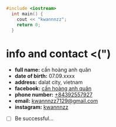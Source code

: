 
```c++
#include <iostream>
  int main() {
    cout << "kwannnzz";
    return 0;
  }
```

# [](#info-and-contact-)info and contact <(")

- **full name:** cấn hoàng anh quân
- **date of birth:** 07.09.xxxx
- **address:** dalat city, vietnam
- **facebook:** [cấn hoàng anh quân](https://www.facebook.com/kwannnzz)
- **phone number:** [+84392557927](tel:84392557927)
- **email:** [kwannnzz7129@gmail.com](mailto:kwannnzz7129@gmail.com)
- **instagram:** [kwannnzz](https://www.instagram.com/kwannnzz)

- [ ]  Be successful...
